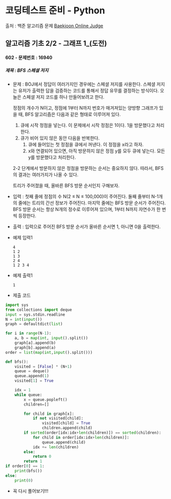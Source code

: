 # 코딩테스트 준비 - Python



출처 : 백준 알고리즘 문제 [Baekjoon Online Judge](https://www.acmicpc.net/)



## 알고리즘 기초 2/2 - 그래프 1_(도전)



#### 602 -  문제번호 : 16940

 ##### 제목 : BFS 스페셜 저지

- 문제 : BOJ에서 정답이 여러가지인 경우에는 스페셜 저지를 사용한다. 스페셜 저지는 유저가 출력한 답을 검증하는 코드를 통해서 정답 유무를 결정하는 방식이다. 오늘은 스페셜 저지 코드를 하나 만들어보려고 한다.

  정점의 개수가 N이고, 정점에 1부터 N까지 번호가 매겨져있는 양방향 그래프가 있을 때, BFS 알고리즘은 다음과 같은 형태로 이루어져 있다.

  1. 큐에 시작 정점을 넣는다. 이 문제에서 시작 정점은 1이다. 1을 방문했다고 처리한다.
  2. 큐가 비어 있지 않은 동안 다음을 반복한다.
     1. 큐에 들어있는 첫 정점을 큐에서 꺼낸다. 이 정점을 x라고 하자.
     2. x와 연결되어 있으면, 아직 방문하지 않은 정점 y를 모두 큐에 넣는다. 모든 y를 방문했다고 처리한다.

  2-2 단계에서 방문하지 않은 정점을 방문하는 순서는 중요하지 않다. 따라서, BFS의 결과는 여러가지가 나올 수 있다.

  트리가 주어졌을 때, 올바른 BFS 방문 순서인지 구해보자.

- 입력 : 첫째 줄에 정점의 수 N(2 ≤ N ≤ 100,000)이 주어진다. 둘째 줄부터 N-1개의 줄에는 트리의 간선 정보가 주어진다. 마지막 줄에는 BFS 방문 순서가 주어진다. BFS 방문 순서는 항상 N개의 정수로 이루어져 있으며, 1부터 N까지 자연수가 한 번씩 등장한다.

- 출력 : 입력으로 주어진 BFS 방문 순서가 올바른 순서면 1, 아니면 0을 출력한다.

- 예제 입력1

  ```
  4
  1 2
  1 3
  2 4
  1 2 3 4
  ```

- 예제 출력1

  ```
  1
  ```

- 제출 코드

```python
import sys
from collections import deque
input = sys.stdin.readline
N = int(input())
graph = defaultdict(list)

for i in range(N-1):
    a, b = map(int, input().split())
    graph[a].append(b)
    graph[b].append(a)
order = list(map(int,input().split()))

def bfs():
    visited = [False] * (N+1)
    queue = deque()
    queue.append(1)
    visited[1] = True

    idx = 1
    while queue:
        x = queue.popleft()
        children=[]

        for child in graph[x]:
            if not visited[child]:
                visited[child] = True
                children.append(child)
        if sorted(order[idx:idx+len(children)]) == sorted(children):
            for child in order[idx:idx+len(children)]:
                queue.append(child)
            idx += len(children)
        else:
            return 0
        return 1
if order[0] == 1:
    print(bfs())
else:
    print(0)


```

- 꼭 다시 풀어보기!!! 
